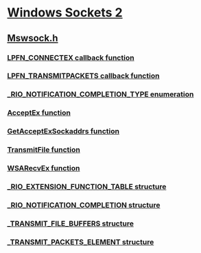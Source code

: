 # [Windows Sockets 2](../_winsock/index.md)
## [Mswsock.h](index.md)
### [LPFN_CONNECTEX callback function](../mswsock/nc-mswsock-lpfn_connectex.md)
### [LPFN_TRANSMITPACKETS callback function](../mswsock/nc-mswsock-lpfn_transmitpackets.md)
### [_RIO_NOTIFICATION_COMPLETION_TYPE enumeration](../mswsock/ne-mswsock-_rio_notification_completion_type.md)
### [AcceptEx function](../mswsock/nf-mswsock-acceptex.md)
### [GetAcceptExSockaddrs function](../mswsock/nf-mswsock-getacceptexsockaddrs.md)
### [TransmitFile function](../mswsock/nf-mswsock-transmitfile.md)
### [WSARecvEx function](../mswsock/nf-mswsock-wsarecvex.md)
### [_RIO_EXTENSION_FUNCTION_TABLE structure](../mswsock/ns-mswsock-_rio_extension_function_table.md)
### [_RIO_NOTIFICATION_COMPLETION structure](../mswsock/ns-mswsock-_rio_notification_completion.md)
### [_TRANSMIT_FILE_BUFFERS structure](../mswsock/ns-mswsock-_transmit_file_buffers.md)
### [_TRANSMIT_PACKETS_ELEMENT structure](../mswsock/ns-mswsock-_transmit_packets_element.md)
